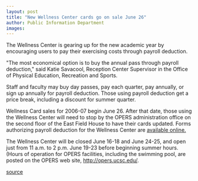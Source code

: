 ```yaml
---
layout: post
title: "New Wellness Center cards go on sale June 26"
author: Public Information Department
images:
---
```


The Wellness Center is gearing up for the new academic year by encouraging users to pay their exercising costs through payroll deduction.

"The most economical option is to buy the annual pass through payroll deduction," said Katie Savacool, Reception Center Supervisor in the Office of Physical Education, Recreation and Sports.

Staff and faculty may buy day passes, pay each quarter, pay annually, or sign up annually for payroll deduction. Those using payroll deduction get a price break, including a discount for summer quarter.

Wellness Card sales for 2006-07 begin June 26. After that date, those using the Wellness Center will need to stop by the OPERS administration office on the second floor of the East Field House to have their cards updated. Forms authorizing payroll deduction for the Wellness Center are [available online. ][1]

The Wellness Center will be closed June 16-18 and June 24-25, and open just from 11 a.m. to 2 p.m. June 19-23 before beginning summer hours. (Hours of operation for OPERS facilities, including the swimming pool, are posted on the OPERS web site, <http://opers.ucsc.edu/>.

  
  
  

[1]: http://opers.ucsc.edu/opersadmin/payroll_deduction_form0607web.pdf

[source](http://www1.ucsc.edu/currents/05-06/06-12/brief-wellness.asp "Permalink to brief-wellness")
